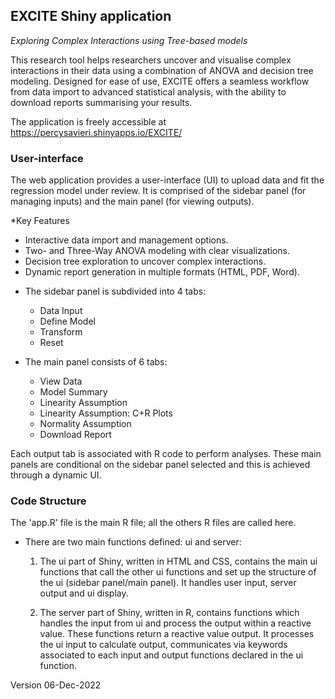 ## EXCITE Shiny application   
*Exploring Complex Interactions using Tree-based models*  

This research tool helps researchers uncover and visualise complex interactions in their data using a combination of ANOVA and decision tree modeling. Designed for ease of use, EXCITE offers a seamless workflow from data import to advanced statistical analysis, with the ability to download reports summarising your results. 

The application is freely accessible at <https://percysavieri.shinyapps.io/EXCITE/>


### User-interface
The web application provides a user-interface (UI) to upload data and fit the regression model under review. It is comprised of the sidebar panel (for managing inputs) and the main panel (for viewing outputs).  

*Key Features
  + Interactive data import and management options.
  + Two- and Three-Way ANOVA modeling with clear visualizations.
  + Decision tree exploration to uncover complex interactions.
  + Dynamic report generation in multiple formats (HTML, PDF, Word).


* The sidebar panel is subdivided into 4 tabs:
  +	Data Input
  +	Define Model
  +	Transform
  +	Reset  

* The main panel consists of 6 tabs:
  +	View Data
  +	Model Summary
  +	Linearity Assumption
  +	Linearity Assumption: C+R Plots
  +	Normality Assumption
  +	Download Report  

Each output tab is associated with R code to perform analyses. These main panels are conditional on the sidebar panel selected and this is achieved through a dynamic UI.

### Code Structure
The 'app.R' file is the main R file; all the others R files are called here.

* There are two main functions defined: ui and server:
  1. The ui part of Shiny, written in HTML and CSS, contains the main ui functions that call the other ui functions and set up the structure of the ui (sidebar panel/main panel). It handles user input, server output and ui display.

  2. The server part of Shiny, written in R, contains functions which handles the input from ui and process the output within a reactive value. These functions return a reactive value output. It processes the ui input to calculate output, communicates via keywords associated to each input and output functions declared in the ui function.  

            
Version 06-Dec-2022
